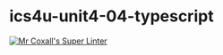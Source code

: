 # ics4u-unit4-04-typescript

[![Mr Coxall's Super Linter](https://github.com/Igor-Zhelezniak-1/ics4u-unit4-04-typescript/workflows/Mr%20Coxall's%20Super%20Linter/badge.svg)](https://github.com/Igor-Zhelezniak-1/ics4u-unit4-04-typescript/actions/)
